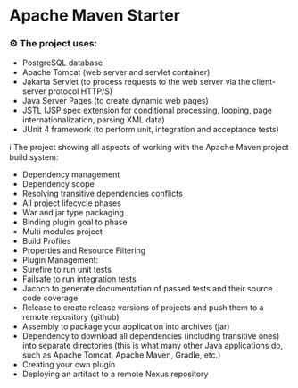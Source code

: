 # Apache Maven Starter

### ⚙️ The project uses:

- PostgreSQL database
- Apache Tomcat (web server and servlet container)
- Jakarta Servlet (to process requests to the web server via the client-server protocol HTTP/S)
- Java Server Pages (to create dynamic web pages)
- JSTL (JSP spec extension for conditional processing, looping, page internationalization, parsing XML data)
- JUnit 4 framework (to perform unit, integration and acceptance tests)

ℹ️ The project showing all aspects of working with the Apache Maven project build system:

- Dependency management
- Dependency scope
- Resolving transitive dependencies conflicts
- All project lifecycle phases
- War and jar type packaging
- Binding plugin goal to phase
- Multi modules project
- Build Profiles
- Properties and Resource Filtering
- Plugin Management:
- Surefire to run unit tests
- Failsafe to run integration tests
- Jacoco to generate documentation of passed tests and their source code coverage
- Release to create release versions of projects and push them to a remote repository (github)
- Assembly to package your application into archives (jar)
- Dependency to download all dependencies (including transitive ones) into separate directories (this is what many other Java applications do, such as Apache Tomcat, Apache Maven, Gradle, etc.)
- Creating your own plugin
- Deploying an artifact to a remote Nexus repository